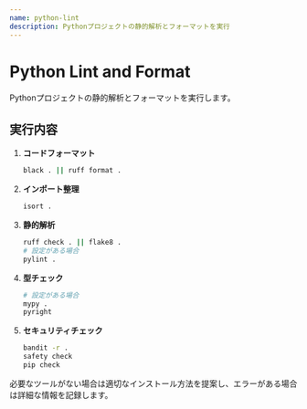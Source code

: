 ```yaml
---
name: python-lint
description: Pythonプロジェクトの静的解析とフォーマットを実行
---
```


# Python Lint and Format

Pythonプロジェクトの静的解析とフォーマットを実行します。

## 実行内容

1. **コードフォーマット**
   ```bash
   black . || ruff format .
   ```

2. **インポート整理**
   ```bash
   isort .
   ```

3. **静的解析**
   ```bash
   ruff check . || flake8 .
   # 設定がある場合
   pylint .
   ```

4. **型チェック**
   ```bash
   # 設定がある場合
   mypy .
   pyright
   ```

5. **セキュリティチェック**
   ```bash
   bandit -r .
   safety check
   pip check
   ```

必要なツールがない場合は適切なインストール方法を提案し、エラーがある場合は詳細な情報を記録します。